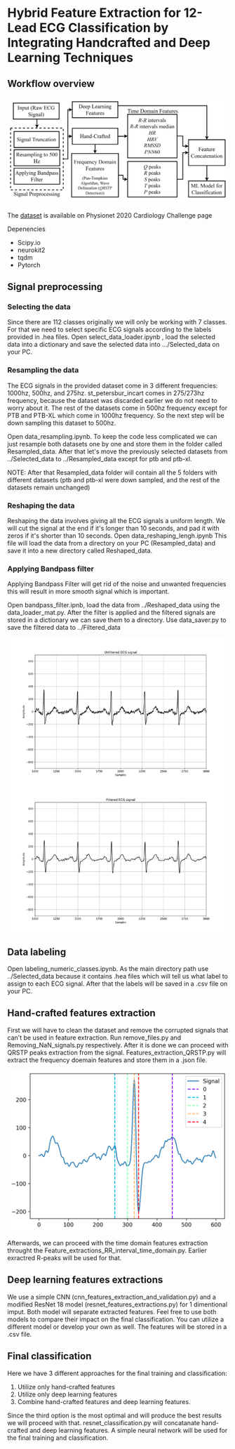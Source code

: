 # Hybrid Feature Extraction for 12-Lead ECG Classification by Integrating Handcrafted and Deep Learning Techniques

## Workflow overview
![Pipeline](Images/pipeline.drawio.png)

The [dataset](//physionet.org/content/challenge-2020/1.0.2/) is available on Physionet 2020 Cardiology Challenge page

Depenencies

* Scipy.io
* neurokit2
* tqdm
* Pytorch

## Signal preprocessing
### Selecting the data
Since there are 112 classes originally we will only be working with 7 classes. For that we need to select specific ECG signals according to the labels provided in .hea files. 
Open select_data_loader.ipynb , load the selected data into a dictionary and save the selected data into .../Selected_data on your PC.

### Resampling the data
The ECG signals in the provided dataset come in 3 different frequencies: 1000hz, 500hz, and 275hz. st_petersbur_incart comes in 275/273hz frequency, because the dataset was discarded earlier we do not need to worry about it. The rest of the datasets come in 500hz frequency except for PTB and PTB-XL which come in 1000hz frequency.  So the next step will be down sampling this dataset to 500hz.

Open data_resampling.ipynb. To keep the code less complicated we can just resample both datasets one by one and store them in the folder called Resampled_data.
After that let's move the previously selected datasets from ../Selected_data to ../Resampled_data except for ptb and ptb-xl. 

NOTE: After that Resampled_data folder will contain all the 5 folders with different datasets (ptb and ptb-xl were down sampled, and the rest of the datasets remain unchanged)

### Reshaping the data
Reshaping the data involves giving all the ECG signals a uniform length. We will cut the signal at the end if it's longer than 10 seconds, and pad it with zeros if it's shorter than 10 seconds.
Open data_reshaping_lengh.ipynb This file will load the data from a directory on your PC (Resampled_data) and save it into a new directory called Reshaped_data.

### Applying Bandpass filter
Applying Bandpass Filter will get rid of the noise and unwanted frequencies this will result in more smooth signal which is important. 

Open bandpass_filter.ipnb, load the data from ../Reshaped_data using the data_loader_mat.py. After the filter is applied and the filtered signals are stored in a dictionary we can 
save them to a directory. Use data_saver.py to save the filtered data to ../Filtered_data

![signals combined](Images/signals_combined.jpg)

## Data labeling
Open labeling_numeric_classes.ipynb. As the main directory path use ../Selected_data because it contains .hea files which will tell us what label to assign to each ECG signal.
After that the labels will be saved in a .csv file on your PC.

## Hand-crafted features extraction
First we will have to clean the dataset and remove the corrupted signals that can't be used in feature extraction. Run remove_files.py and Removing_NaN_signals.py respectively. 
After it is done we can proceed with QRSTP peaks extraction from the signal. Features_extraction_QRSTP.py will extract the frequency doemain features and store them in a .json file.

![ecg_peaks_plot](Images/ecg_peaks_plot.png)

Afterwards, we can proceed with the time domain features extraction throught the Feature_extractions_RR_interval_time_domain.py. Earlier exractred R-peaks will be used for that. 

## Deep learning features extractions
We use a simple CNN (cnn_features_extraction_and_validation.py) and a modified ResNet 18 model (resnet_features_extractions.py) for 1 dimentional imput. Both model will separate extracted features. Feel  free to use both models to compare their impact on the final classification. 
You can utilize a different model or develop your own as well. The features will be stored in a .csv file.

## Final classification
Here we have 3 different approaches for the final training and classification:
1. Utilize only hand-crafted features
2. Utilize only deep learning features
3. Combine hand-crafted features and deep learning features.

Since the third option is the most optimal and will produce the best results we will proceed with that.
resnet_classification.py will concatanate hand-crafted and deep learning features. A simple neural network will be used for the final training and classification.

